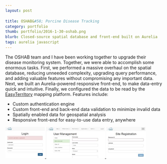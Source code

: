 ```yaml
---
layout: post

title: OSHAB&#58; Porcine Disease Tracking
category: portfolio
thumb: portfolio/2016-1-30-oshab.png
blurb: Closed-source spatial database and front-end built on Aurelia
tags: aurelia javascript
---
```

The OSHAB team and I have been working together to upgrade their disease monitoring system. Together, we were able to accomplish some enormous tasks. First, we performed a massive overhaul on the spatial database, reducing unneeded complexity, upgrading query performance, and adding valuable features without compromising any important data. Next, we built an Aurelia-powered responsive front-end, to make data-entry quick and intuitive. Finally, we configured the data to be read by the <a href="http://easyterritory.com/">EasyTerritory</a> mapping platform. Features include:

- Custom authentication engine
- Custom front-end and back-end data validation to minimize invalid data
- Spatially enabled data for geospatial analysis
- Responsive front-end for easy-to-use data entry, anywhere

<div class="screenshots">
	<a href="/images/portfolio/2016-1-30-oshab/1.jpg" target="_blank">
		<img src="/images/portfolio/2016-1-30-oshab/1-thumb.jpg" />
	</a>
	<a href="/images/portfolio/2016-1-30-oshab/2.jpg" target="_blank">
		<img src="/images/portfolio/2016-1-30-oshab/2-thumb.jpg" />
	</a>
	<a href="/images/portfolio/2016-1-30-oshab/3.jpg" target="_blank">
		<img src="/images/portfolio/2016-1-30-oshab/3-thumb.jpg" />
	</a>
</div>